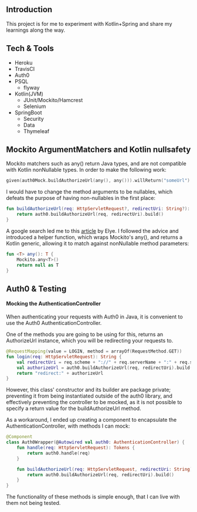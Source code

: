 ## Introduction
This project is for me to experiment with Kotlin+Spring and share my learnings along the way.

## Tech & Tools
- Heroku
- TravisCI
- Auth0
- PSQL
	- flyway
- Kotlin(JVM)
	- JUnit/Mockito/Hamcrest
	- Selenium
- SpringBoot
	- Security
	- Data
	- Thymeleaf
	
	
## Mockito ArgumentMatchers and Kotlin nullsafety
Mockito matchers such as any() return Java types, and are not compatible with Kotlin nonNullable types. In order to make the following work:

```kotlin
given(auth0Mock.buildAuthorizeUrl(any(), any())).willReturn("someUrl")
```
I would have to change the method arguments to be nullables, 
which defeats the purpose of having non-nullables in the first place:
```kotlin
fun buildAuthorizeUrl(req: HttpServletRequest?, redirectUri: String?): String {
	return auth0.buildAuthorizeUrl(req, redirectUri).build()
}
```

A google search led me to this [article](https://medium.com/elye.project/befriending-kotlin-and-mockito-1c2e7b0ef791)
by Elye. I followed the advice and introduced a helper function, which wraps Mockito's any(), and returns
a Kotlin generic, allowing it to match against nonNullable method parameters:
```kotlin
fun <T> any(): T {
    Mockito.any<T>()
    return null as T
}
```

## Auth0 & Testing
#### Mocking the AuthenticationController
When authenticating your requests with Auth0 in Java, it is convenient to use the Auth0 AuthenticationController.

One of the methods you are going to be using for this, returns an AuthorizeUrl instance, which you will be redirecting your requests to.

```kotlin
@RequestMapping(value = LOGIN, method = arrayOf(RequestMethod.GET))
fun login(req: HttpServletRequest): String {
	val redirectUri = req.scheme + "://" + req.serverName + ":" + req.serverPort + CALLBACK
	val authorizeUrl = auth0.buildAuthorizeUrl(req, redirectUri).build()
	return "redirect:" + authorizeUrl
}
```
However, this class' constructor and its builder are package private; preventing it from being instantiated
outside of the auth0 library, and effectively preventing the controller to be mocked, as it is not possible
to specify a return value for the buildAuthorizeUrl method.

As a workaround, I ended up creating a component to encapsulate the AuthenticationController, with methods I can mock:
```kotlin
@Component
class Auth0Wrapper(@Autowired val auth0: AuthenticationController) {
	fun handle(req: HttpServletRequest): Tokens {
		return auth0.handle(req)
	}

	fun buildAuthorizeUrl(req: HttpServletRequest, redirectUri: String): String {
		return auth0.buildAuthorizeUrl(req, redirectUri).build()
	}
}
```
The functionality of these methods is simple enough, that I can live with them not being tested.